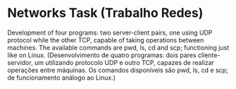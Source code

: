 # Networks Task (Trabalho Redes)
Development of four programs: two server-client pairs, one using UDP protocol while the other TCP, capable of taking operations between machines. The available commands are pwd, ls, cd and scp; functioning just like on Linux.
(Desenvolvimento de quatro programas: dois pares cliente-servidor, um utilizando protocolo UDP e outro TCP, capazes de realizar operações entre máquinas. Os comandos disponíveis são pwd, ls, cd e scp; de funcionamento análogo 
ao Linux.)
